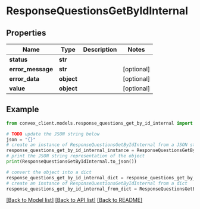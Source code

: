 # ResponseQuestionsGetByIdInternal


## Properties

Name | Type | Description | Notes
------------ | ------------- | ------------- | -------------
**status** | **str** |  | 
**error_message** | **str** |  | [optional] 
**error_data** | **object** |  | [optional] 
**value** | **object** |  | [optional] 

## Example

```python
from convex_client.models.response_questions_get_by_id_internal import ResponseQuestionsGetByIdInternal

# TODO update the JSON string below
json = "{}"
# create an instance of ResponseQuestionsGetByIdInternal from a JSON string
response_questions_get_by_id_internal_instance = ResponseQuestionsGetByIdInternal.from_json(json)
# print the JSON string representation of the object
print(ResponseQuestionsGetByIdInternal.to_json())

# convert the object into a dict
response_questions_get_by_id_internal_dict = response_questions_get_by_id_internal_instance.to_dict()
# create an instance of ResponseQuestionsGetByIdInternal from a dict
response_questions_get_by_id_internal_from_dict = ResponseQuestionsGetByIdInternal.from_dict(response_questions_get_by_id_internal_dict)
```
[[Back to Model list]](../README.md#documentation-for-models) [[Back to API list]](../README.md#documentation-for-api-endpoints) [[Back to README]](../README.md)


